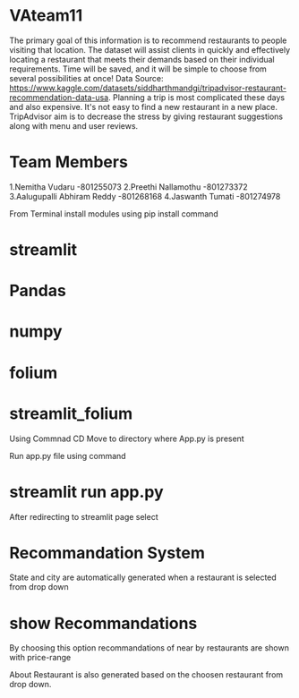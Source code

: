 # VAteam11
The primary goal of this information is to recommend restaurants to people visiting that location. The dataset will assist clients in quickly and effectively locating a restaurant that meets their demands based on their individual requirements. Time will be saved, and it will be simple to choose from several possibilities at once!
Data Source: https://www.kaggle.com/datasets/siddharthmandgi/tripadvisor-restaurant-recommendation-data-usa.
Planning a trip is most complicated these days and also expensive. It's not easy to find a new restaurant in a new place.
TripAdvisor aim is to decrease the stress by giving restaurant suggestions along with menu and user reviews.

# Team Members
1.Nemitha Vudaru                     -801255073
2.Preethi Nallamothu                 -801273372
3.Aalugupalli Abhiram Reddy          -801268168
4.Jaswanth Tumati                    -801274978

From Terminal install modules using pip install command
# streamlit 
# Pandas 
# numpy
# folium
# streamlit_folium

Using Commnad CD Move to  directory where App.py is present

Run app.py file using command
# streamlit run app.py

After redirecting to streamlit page select
# Recommandation System

State and city are automatically generated when a restaurant is selected from drop down

# show Recommandations 
By choosing this option recommandations of near by restaurants are shown with price-range

About Restaurant is also generated based on the choosen restaurant from drop down.



